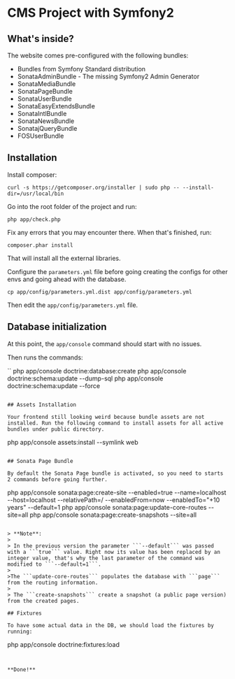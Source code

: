 CMS Project with Symfony2
=========================

What's inside?
--------------

The website comes pre-configured with the following bundles:

* Bundles from Symfony Standard distribution
* SonataAdminBundle - The missing Symfony2 Admin Generator
* SonataMediaBundle
* SonataPageBundle
* SonataUserBundle
* SonataEasyExtendsBundle
* SonataIntlBundle
* SonataNewsBundle
* SonatajQueryBundle
* FOSUserBundle


## Installation

Install composer:

```
curl -s https://getcomposer.org/installer | sudo php -- --install-dir=/usr/local/bin
```

Go into the root folder of the project and run:

```
php app/check.php
```

Fix any errors that you may encounter there. When that's finished, run:

```
composer.phar install
```

That will install all the external libraries.

Configure the ``parameters.yml`` file before going creating the configs for other envs and going ahead with the database.

```
cp app/config/parameters.yml.dist app/config/parameters.yml
```

Then edit the ```app/config/parameters.yml``` file.


## Database initialization

At this point, the ``app/console`` command should start with no issues.

Then runs the commands:

``
php app/console doctrine:database:create
php app/console doctrine:schema:update --dump-sql
php app/console doctrine:schema:update --force
```

## Assets Installation

Your frontend still looking weird because bundle assets are not installed. Run the following command to install assets for all active bundles under public directory.

```
php app/console assets:install --symlink web
```

## Sonata Page Bundle

By default the Sonata Page bundle is activated, so you need to starts 2 commands before going further.

```
php app/console sonata:page:create-site --enabled=true --name=localhost --host=localhost --relativePath=/ --enabledFrom=now --enabledTo="+10 years" --default=1
php app/console sonata:page:update-core-routes --site=all
php app/console sonata:page:create-snapshots --site=all
```

> **Note**:
> 
> In the previous version the parameter ```--default``` was passed with a ```true``` value. Right now its value has been replaced by an integer value, that's why the last parameter of the command was modified to ```--default=1```.
> 
>The ```update-core-routes``` populates the database with ```page``` from the routing information.
> 
> The ```create-snapshots``` create a snapshot (a public page version) from the created pages.

## Fixtures

To have some actual data in the DB, we should load the fixtures by running:

```
php app/console doctrine:fixtures:load
```


**Done!**